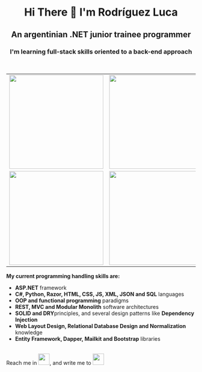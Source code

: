 <h1 align="center">Hi There 👋 I'm Rodríguez Luca</h1>
<h2 align="center">An argentinian .NET junior trainee programmer</h2>
<h3 align="center">I'm learning full-stack skills oriented to a back-end approach</h3>
</br>

| | | |
| --- | --- | --- |
| <img src="https://image.pngaaa.com/393/592393-middle.png" width="250"> | <img src="https://e7.pngegg.com/pngimages/210/105/png-clipart-c-c-computer-programming-javascript-others-miscellaneous-purple.png" width="250"> | <img src="https://clipground.com/images/sql-server-icon-clipart.jpg" width="250"> |
| <img src="https://catalin.red/dist/uploads/2011/01/css3-html5-logo-initial.png" width="250"> | <img src="https://clipartcraft.com/images/html5-logo-transparent-4.png" width="250"> | <img src="http://thebamboocode.com/wp-content/uploads/2016/03/js-logo.png" width="250"> |

<label><b>My current programming handling skills are:</b></label>
<ul>
  <li><b>ASP.NET</b> framework</li>
  <li><b>C#, Python, Razor, HTML, CSS, JS, XML, JSON and SQL</b> languages</li>
  <li><b>OOP and functional programming</b> paradigms</li>
  <li><b>REST, MVC and Modular Monolith</b> software architectures</li>
  <li><b>SOLID and DRY</b>principles, and several design patterns like <b>Dependency Injection</b></li>
  <li><b>Web Layout Design, Relational Database Design and Normalization</b> knowledge</li>
  <li><b>Entity Framework, Dapper, Mailkit and Bootstrap</b> libraries</li>
</ul>
</br>
<navbar>Reach me in <a href="https://www.linkedin.com/in/luca-ez-ro/" target="_blank"><img src="https://i.pinimg.com/originals/ce/09/3c/ce093c7214ad357bb665cfd2f66a8b6b.png" width="30"></a>, and write me to <a href="mailto:luca.ezequiel.rodriguez@gmail.com" target="_blank"><img src="https://logospng.org/download/gmail/logo-gmail-4096.png" width="30"</a></navbar>

